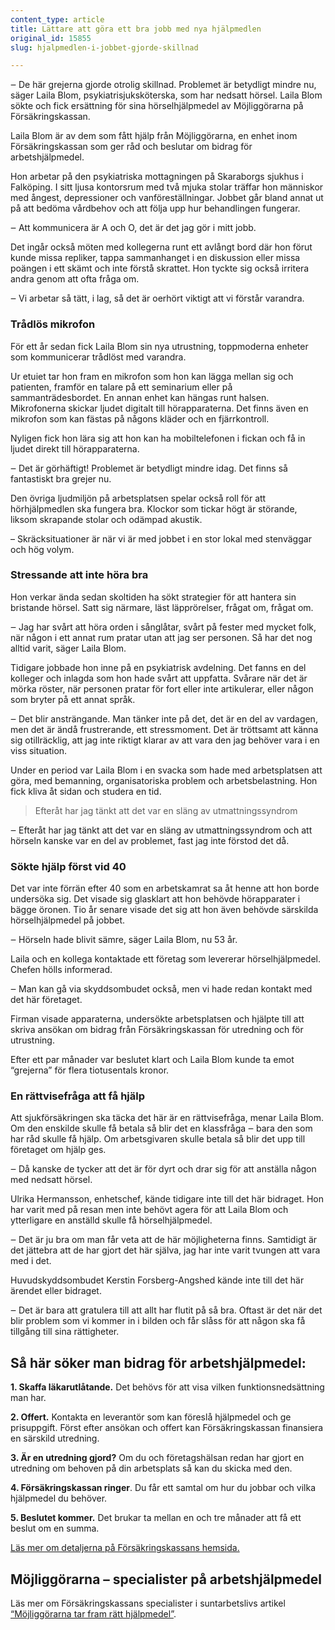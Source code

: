 ```yaml
---
content_type: article
title: Lättare att göra ett bra jobb med nya hjälpmedlen
original_id: 15855
slug: hjalpmedlen-i-jobbet-gjorde-skillnad

---
```


‒ De här grejerna gjorde otrolig skillnad. Problemet är betydligt mindre nu, säger Laila Blom, psykiatrisjuksköterska, som har nedsatt hörsel. Laila Blom sökte och fick ersättning för sina hörselhjälpmedel av Möjliggörarna på Försäkringskassan.

Laila Blom är av dem som fått hjälp från Möjliggörarna, en enhet inom Försäkringskassan som ger råd och beslutar om bidrag för arbetshjälpmedel.

Hon arbetar på den psykiatriska mottagningen på Skaraborgs sjukhus i Falköping. I sitt ljusa kontorsrum med två mjuka stolar träffar hon människor med ångest, depressioner och vanföreställningar. Jobbet går bland annat ut på att bedöma vårdbehov och att följa upp hur behandlingen fungerar.

‒ Att kommunicera är A och O, det är det jag gör i mitt jobb.

Det ingår också möten med kollegerna runt ett avlångt bord där hon förut kunde missa repliker, tappa sammanhanget i en diskussion eller missa poängen i ett skämt och inte förstå skrattet. Hon tyckte sig också irritera andra genom att ofta fråga om.

‒ Vi arbetar så tätt, i lag, så det är oerhört viktigt att vi förstår varandra.

### Trådlös mikrofon

För ett år sedan fick Laila Blom sin nya utrustning, toppmoderna enheter som kommunicerar trådlöst med varandra.

Ur etuiet tar hon fram en mikrofon som hon kan lägga mellan sig och patienten, framför en talare på ett seminarium eller på sammanträdesbordet. En annan enhet kan hängas runt halsen. Mikrofonerna skickar ljudet digitalt till hörapparaterna. Det finns även en mikrofon som kan fästas på någons kläder och en fjärrkontroll.

Nyligen fick hon lära sig att hon kan ha mobiltelefonen i fickan och få in ljudet direkt till hörapparaterna.

‒ Det är görhäftigt! Problemet är betydligt mindre idag. Det finns så fantastiskt bra grejer nu.

Den övriga ljudmiljön på arbetsplatsen spelar också roll för att hörhjälpmedlen ska fungera bra. Klockor som tickar högt är störande, liksom skrapande stolar och odämpad akustik.

– Skräcksituationer är när vi är med jobbet i en stor lokal med stenväggar och hög volym.

### Stressande att inte höra bra

Hon verkar ända sedan skoltiden ha sökt strategier för att hantera sin bristande hörsel. Satt sig närmare, läst läpprörelser, frågat om, frågat om.

‒ Jag har svårt att höra orden i sånglåtar, svårt på fester med mycket folk, när någon i ett annat rum pratar utan att jag ser personen. Så har det nog alltid varit, säger Laila Blom.

Tidigare jobbade hon inne på en psykiatrisk avdelning. Det fanns en del kolleger och inlagda som hon hade svårt att uppfatta. Svårare när det är mörka röster, när personen pratar för fort eller inte artikulerar, eller någon som bryter på ett annat språk.

‒ Det blir ansträngande. Man tänker inte på det, det är en del av vardagen, men det är ändå frustrerande, ett stressmoment. Det är tröttsamt att känna sig otillräcklig, att jag inte riktigt klarar av att vara den jag behöver vara i en viss situation.

Under en period var Laila Blom i en svacka som hade med arbetsplatsen att göra, med bemanning, organisatoriska problem och arbetsbelastning. Hon fick kliva åt sidan och studera en tid.

> Efteråt har jag tänkt att det var en släng av utmattningssyndrom

‒ Efteråt har jag tänkt att det var en släng av utmattningssyndrom och att hörseln kanske var en del av problemet, fast jag inte förstod det då.

### Sökte hjälp först vid 40

Det var inte förrän efter 40 som en arbetskamrat sa åt henne att hon borde undersöka sig. Det visade sig glasklart att hon behövde hörapparater i bägge öronen. Tio år senare visade det sig att hon även behövde särskilda hörselhjälpmedel på jobbet.

‒ Hörseln hade blivit sämre, säger Laila Blom, nu 53 år.

Laila och en kollega kontaktade ett företag som levererar hörselhjälpmedel. Chefen hölls informerad.

‒ Man kan gå via skyddsombudet också, men vi hade redan kontakt med det här företaget.

Firman visade apparaterna, undersökte arbetsplatsen och hjälpte till att skriva ansökan om bidrag från Försäkringskassan för utredning och för utrustning.

Efter ett par månader var beslutet klart och Laila Blom kunde ta emot “grejerna” för flera tiotusentals kronor.

### En rättvisefråga att få hjälp

Att sjukförsäkringen ska täcka det här är en rättvisefråga, menar Laila Blom. Om den enskilde skulle få betala så blir det en klassfråga ‒ bara den som har råd skulle få hjälp. Om arbetsgivaren skulle betala så blir det upp till företaget om hjälp ges.

‒ Då kanske de tycker att det är för dyrt och drar sig för att anställa någon med nedsatt hörsel.

Ulrika Hermansson, enhetschef, kände tidigare inte till det här bidraget. Hon har varit med på resan men inte behövt agera för att Laila Blom och ytterligare en anställd skulle få hörselhjälpmedel.

‒ Det är ju bra om man får veta att de här möjligheterna finns. Samtidigt är det jättebra att de har gjort det här själva, jag har inte varit tvungen att vara med i det.

Huvudskyddsombudet Kerstin Forsberg-Angshed kände inte till det här ärendet eller bidraget.

‒ Det är bara att gratulera till att allt har flutit på så bra. Oftast är det när det blir problem som vi kommer in i bilden och får slåss för att någon ska få tillgång till sina rättigheter.

Så här söker man bidrag för arbetshjälpmedel:
---------------------------------------------

**1\. Skaffa läkarutlåtande.** Det behövs för att visa vilken funktionsnedsättning man har.

**2\. Offert.** Kontakta en leverantör som kan föreslå hjälpmedel och ge prisuppgift. Först efter ansökan och offert kan Försäkringskassan finansiera en särskild utredning.

**3\. Är en utredning gjord?** Om du och företagshälsan redan har gjort en utredning om behoven på din arbetsplats så kan du skicka med den.

**4\. Försäkringskassan ringer**. Du får ett samtal om hur du jobbar och vilka hjälpmedel du behöver.

**5\. Beslutet kommer.** Det brukar ta mellan en och tre månader att få ett beslut om en summa.

[Läs mer om detaljerna på Försäkringskassans hemsida.](https://www.forsakringskassan.se/privatpers/funktionsnedsattning/arbetshjalpmedel)

Möjliggörarna – specialister på arbetshjälpmedel
------------------------------------------------

Läs mer om Försäkringskassans specialister i suntarbetslivs artikel [“Möjliggörarna tar fram rätt hjälpmedel”](/artiklar/battre-rehabilitering/mojliggorarna/ "Möjliggörarna").

